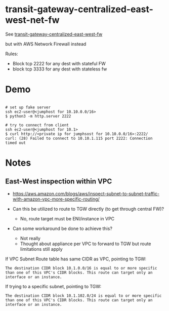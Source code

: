 # transit-gateway-centralized-east-west-net-fw

See [transit-gateway-centralized-east-west-fw](../transit-gateway-centralized-east-west-fw)

but with AWS Network Firewall instead

Rules:
- Block tcp 2222 for any dest with stateful FW
- block tcp 3333 for any dest with stateless fw

# Demo

```

# set up fake server
ssh ec2-user@<jumphost for 10.10.0.0/16>
$ python3 -m http.server 2222

# try to connect from client
ssh ec2-user@<jumphost for 10.1>
$ curl http://<private ip for jumphsost for 10.10.0.0/16>:2222/
curl: (28) Failed to connect to 10.10.1.115 port 2222: Connection timed out

```

# Notes

## East-West inspection within VPC

- <https://aws.amazon.com/blogs/aws/inspect-subnet-to-subnet-traffic-with-amazon-vpc-more-specific-routing/>

- Can this be utilized to route to TGW directly (to get through central FW)?
  - No, route target must be ENI/instance in VPC
- Can some workaround be done to achieve this?
  - Not really
  - Thought about appliance per VPC to forward to TGW but route limitations still apply

If VPC Subnet Route table has same CIDR as VPC, pointing to TGW:

```
The destination CIDR block 10.1.0.0/16 is equal to or more specific than one of this VPC's CIDR blocks. This route can target only an interface or an instance.
```

If trying to a specific subnet, pointing to TGW:

```
The destination CIDR block 10.1.102.0/24 is equal to or more specific than one of this VPC's CIDR blocks. This route can target only an interface or an instance.
```